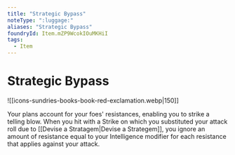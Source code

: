 ```yaml
---
title: "Strategic Bypass"
noteType: ":luggage:"
aliases: "Strategic Bypass"
foundryId: Item.mZP9WcokIOuMKHiI
tags:
  - Item
---
```


# Strategic Bypass
![[icons-sundries-books-book-red-exclamation.webp|150]]

Your plans account for your foes' resistances, enabling you to strike a telling blow. When you hit with a Strike on which you substituted your attack roll due to [[Devise a Stratagem|Devise a Strategem]], you ignore an amount of resistance equal to your Intelligence modifier for each resistance that applies against your attack.
